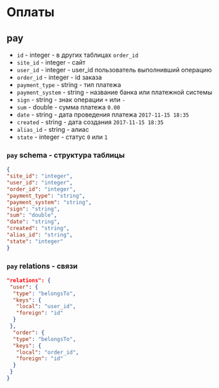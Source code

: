 # Оплаты
## pay
- `id` - integer - в других таблицах `order_id`
- `site_id` - integer - сайт
- `user_id` - integer - user_id пользователь выполнивший операцию
- `order_id` - integer - id заказа
- `payment_type` - string - тип платежа
- `payment_system` - string - название банка или платежной системы
- `sign` - string - знак операции `+` или `-`
- `sum` - double - сумма платежа `0.00`
- `date` - string - дата проведения платежа `2017-11-15 18:35`
- `created` - string - дата создания `2017-11-15 18:35`
- `alias_id` - string - алиас
- `state` - integer - статус `0` или `1`
### `pay` schema - структура таблицы
```json
{
"site_id": "integer",
"user_id": "integer",
"order_id": "integer",
"payment_type": "string",
"payment_system": "string",
"sign": "string",
"sum": "double",
"date": "string",
"created": "string",
"alias_id": "string",
"state": "integer"
}
```
### `pay` relations - связи
```json
"relations": {
 "user": {
  "type": "belongsTo",
  "keys": {
   "local": "user_id",
   "foreign": "id"
  }
 },
  "order": {
  "type": "belongsTo",
  "keys": {
   "local": "order_id",
   "foreign": "id"
  }
 }
}
```
